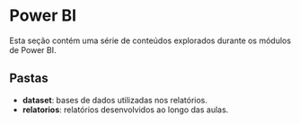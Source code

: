# Power BI

Esta seção contém uma série de conteúdos explorados durante os módulos de Power BI.

## Pastas

- **dataset**: bases de dados utilizadas nos relatórios.
- **relatorios**: relatórios desenvolvidos ao longo das aulas.